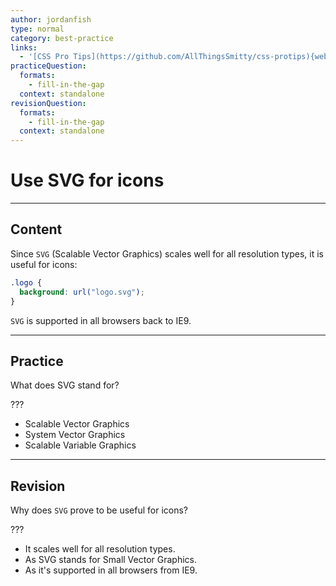 ```yaml
---
author: jordanfish
type: normal
category: best-practice
links:
  - '[CSS Pro Tips](https://github.com/AllThingsSmitty/css-protips){website}'
practiceQuestion:
  formats:
    - fill-in-the-gap
  context: standalone
revisionQuestion:
  formats:
    - fill-in-the-gap
  context: standalone
---
```


# Use SVG for icons


---

## Content

Since `SVG` (Scalable Vector Graphics) scales well for all resolution types, it is useful for icons:

```css
.logo {
  background: url("logo.svg");
}
```

`SVG` is supported in all browsers back to IE9.


---

## Practice

What does SVG stand for?

???

- Scalable Vector Graphics
- System Vector Graphics
- Scalable Variable Graphics


---

## Revision

Why does `SVG` prove to be useful for icons?

???

- It scales well for all resolution types.
- As SVG stands for Small Vector Graphics.
- As it's supported in all browsers from IE9.
